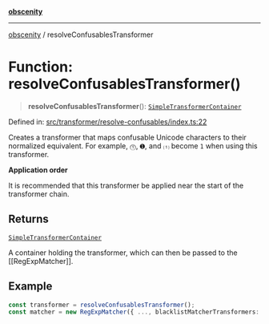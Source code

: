 [**obscenity**](../README.md)

***

[obscenity](../README.md) / resolveConfusablesTransformer

# Function: resolveConfusablesTransformer()

> **resolveConfusablesTransformer**(): [`SimpleTransformerContainer`](../interfaces/SimpleTransformerContainer.md)

Defined in: [src/transformer/resolve-confusables/index.ts:22](https://github.com/jo3-l/obscenity/blob/907e5d7d34bb29e7d66f262535368ae2d124a8eb/src/transformer/resolve-confusables/index.ts#L22)

Creates a transformer that maps confusable Unicode characters to their
normalized equivalent. For example, `⓵`, `➊`, and `⑴` become `1` when using
this transformer.

**Application order**

It is recommended that this transformer be applied near the start of the
transformer chain.

## Returns

[`SimpleTransformerContainer`](../interfaces/SimpleTransformerContainer.md)

A container holding the transformer, which can then be passed to the
[[RegExpMatcher]].

## Example

```typescript
const transformer = resolveConfusablesTransformer();
const matcher = new RegExpMatcher({ ..., blacklistMatcherTransformers: [transformer] });
```
